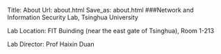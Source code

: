 Title: About
Url: about.html
Save_as: about.html
###Network and Information Security Lab, Tsinghua University

Lab Location: FIT Buinding (near the east gate of Tsinghua), Room 1-213

Lab Director: Prof Haixin Duan
